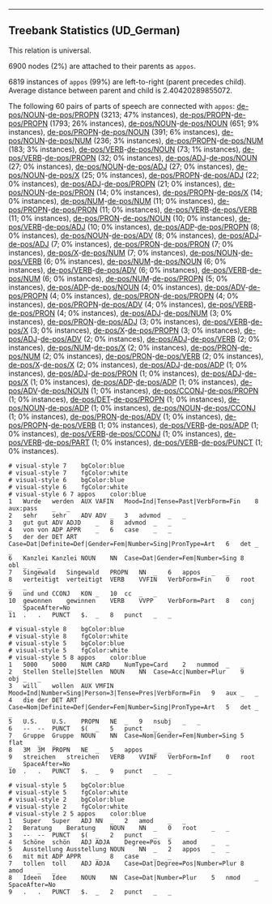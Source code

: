 

--------------------------------------------------------------------------------

## Treebank Statistics (UD_German)

This relation is universal.

6900 nodes (2%) are attached to their parents as `appos`.

6819 instances of `appos` (99%) are left-to-right (parent precedes child).
Average distance between parent and child is 2.40420289855072.

The following 60 pairs of parts of speech are connected with `appos`: [de-pos/NOUN]()-[de-pos/PROPN]() (3213; 47% instances), [de-pos/PROPN]()-[de-pos/PROPN]() (1793; 26% instances), [de-pos/NOUN]()-[de-pos/NOUN]() (651; 9% instances), [de-pos/PROPN]()-[de-pos/NOUN]() (391; 6% instances), [de-pos/NOUN]()-[de-pos/NUM]() (236; 3% instances), [de-pos/PROPN]()-[de-pos/NUM]() (183; 3% instances), [de-pos/VERB]()-[de-pos/NOUN]() (73; 1% instances), [de-pos/VERB]()-[de-pos/PROPN]() (32; 0% instances), [de-pos/ADJ]()-[de-pos/NOUN]() (27; 0% instances), [de-pos/NOUN]()-[de-pos/ADJ]() (27; 0% instances), [de-pos/NOUN]()-[de-pos/X]() (25; 0% instances), [de-pos/PROPN]()-[de-pos/ADJ]() (22; 0% instances), [de-pos/ADJ]()-[de-pos/PROPN]() (21; 0% instances), [de-pos/NOUN]()-[de-pos/PRON]() (14; 0% instances), [de-pos/PROPN]()-[de-pos/X]() (14; 0% instances), [de-pos/NUM]()-[de-pos/NUM]() (11; 0% instances), [de-pos/PROPN]()-[de-pos/PRON]() (11; 0% instances), [de-pos/VERB]()-[de-pos/VERB]() (11; 0% instances), [de-pos/PRON]()-[de-pos/NOUN]() (10; 0% instances), [de-pos/VERB]()-[de-pos/ADJ]() (10; 0% instances), [de-pos/ADP]()-[de-pos/PROPN]() (8; 0% instances), [de-pos/NOUN]()-[de-pos/ADV]() (8; 0% instances), [de-pos/ADJ]()-[de-pos/ADJ]() (7; 0% instances), [de-pos/PRON]()-[de-pos/PRON]() (7; 0% instances), [de-pos/X]()-[de-pos/NUM]() (7; 0% instances), [de-pos/NOUN]()-[de-pos/VERB]() (6; 0% instances), [de-pos/NUM]()-[de-pos/NOUN]() (6; 0% instances), [de-pos/VERB]()-[de-pos/ADV]() (6; 0% instances), [de-pos/VERB]()-[de-pos/NUM]() (6; 0% instances), [de-pos/NUM]()-[de-pos/PROPN]() (5; 0% instances), [de-pos/ADP]()-[de-pos/NOUN]() (4; 0% instances), [de-pos/ADV]()-[de-pos/PROPN]() (4; 0% instances), [de-pos/PRON]()-[de-pos/PROPN]() (4; 0% instances), [de-pos/PROPN]()-[de-pos/ADV]() (4; 0% instances), [de-pos/VERB]()-[de-pos/PRON]() (4; 0% instances), [de-pos/ADJ]()-[de-pos/NUM]() (3; 0% instances), [de-pos/PRON]()-[de-pos/ADJ]() (3; 0% instances), [de-pos/VERB]()-[de-pos/X]() (3; 0% instances), [de-pos/X]()-[de-pos/PROPN]() (3; 0% instances), [de-pos/ADJ]()-[de-pos/ADV]() (2; 0% instances), [de-pos/ADJ]()-[de-pos/VERB]() (2; 0% instances), [de-pos/NUM]()-[de-pos/X]() (2; 0% instances), [de-pos/PRON]()-[de-pos/NUM]() (2; 0% instances), [de-pos/PRON]()-[de-pos/VERB]() (2; 0% instances), [de-pos/X]()-[de-pos/X]() (2; 0% instances), [de-pos/ADJ]()-[de-pos/ADP]() (1; 0% instances), [de-pos/ADJ]()-[de-pos/PRON]() (1; 0% instances), [de-pos/ADJ]()-[de-pos/X]() (1; 0% instances), [de-pos/ADP]()-[de-pos/ADP]() (1; 0% instances), [de-pos/ADV]()-[de-pos/NOUN]() (1; 0% instances), [de-pos/CCONJ]()-[de-pos/PROPN]() (1; 0% instances), [de-pos/DET]()-[de-pos/PROPN]() (1; 0% instances), [de-pos/NOUN]()-[de-pos/ADP]() (1; 0% instances), [de-pos/NOUN]()-[de-pos/CCONJ]() (1; 0% instances), [de-pos/PRON]()-[de-pos/ADV]() (1; 0% instances), [de-pos/PROPN]()-[de-pos/VERB]() (1; 0% instances), [de-pos/VERB]()-[de-pos/ADP]() (1; 0% instances), [de-pos/VERB]()-[de-pos/CCONJ]() (1; 0% instances), [de-pos/VERB]()-[de-pos/PART]() (1; 0% instances), [de-pos/VERB]()-[de-pos/PUNCT]() (1; 0% instances).


~~~ conllu
# visual-style 7	bgColor:blue
# visual-style 7	fgColor:white
# visual-style 6	bgColor:blue
# visual-style 6	fgColor:white
# visual-style 6 7 appos	color:blue
1	Wurde	werden	AUX	VAFIN	Mood=Ind|Tense=Past|VerbForm=Fin	8	aux:pass	_	_
2	sehr	sehr	ADV	ADV	_	3	advmod	_	_
3	gut	gut	ADV	ADJD	_	8	advmod	_	_
4	von	von	ADP	APPR	_	6	case	_	_
5	der	der	DET	ART	Case=Dat|Definite=Def|Gender=Fem|Number=Sing|PronType=Art	6	det	_	_
6	Kanzlei	Kanzlei	NOUN	NN	Case=Dat|Gender=Fem|Number=Sing	8	obl	_	_
7	Singewald	Singewald	PROPN	NN	_	6	appos	_	_
8	verteitigt	verteitigt	VERB	VVFIN	VerbForm=Fin	0	root	_	_
9	und	und	CCONJ	KON	_	10	cc	_	_
10	gewonnen	gewinnen	VERB	VVPP	VerbForm=Part	8	conj	_	SpaceAfter=No
11	.	.	PUNCT	$.	_	8	punct	_	_

~~~


~~~ conllu
# visual-style 8	bgColor:blue
# visual-style 8	fgColor:white
# visual-style 5	bgColor:blue
# visual-style 5	fgColor:white
# visual-style 5 8 appos	color:blue
1	5000	5000	NUM	CARD	NumType=Card	2	nummod	_	_
2	Stellen	Stelle|Stellen	NOUN	NN	Case=Acc|Number=Plur	9	obj	_	_
3	will	wollen	AUX	VMFIN	Mood=Ind|Number=Sing|Person=3|Tense=Pres|VerbForm=Fin	9	aux	_	_
4	die	der	DET	ART	Case=Nom|Definite=Def|Gender=Fem|Number=Sing|PronType=Art	5	det	_	_
5	U.S.	U.S.	PROPN	NE	_	9	nsubj	_	_
6	--	--	PUNCT	$(	_	5	punct	_	_
7	Gruppe	Gruppe	NOUN	NN	Case=Nom|Gender=Fem|Number=Sing	5	flat	_	_
8	3M	3M	PROPN	NE	_	5	appos	_	_
9	streichen	streichen	VERB	VVINF	VerbForm=Inf	0	root	_	SpaceAfter=No
10	.	.	PUNCT	$.	_	9	punct	_	_

~~~


~~~ conllu
# visual-style 5	bgColor:blue
# visual-style 5	fgColor:white
# visual-style 2	bgColor:blue
# visual-style 2	fgColor:white
# visual-style 2 5 appos	color:blue
1	Super	Super	ADJ	NN	_	2	amod	_	_
2	Beratung	Beratung	NOUN	NN	_	0	root	_	_
3	--	--	PUNCT	$(	_	2	punct	_	_
4	Schöne	schön	ADJ	ADJA	Degree=Pos	5	amod	_	_
5	Ausstellung	Ausstellung	NOUN	NN	_	2	appos	_	_
6	mit	mit	ADP	APPR	_	8	case	_	_
7	tollen	toll	ADJ	ADJA	Case=Dat|Degree=Pos|Number=Plur	8	amod	_	_
8	Ideen	Idee	NOUN	NN	Case=Dat|Number=Plur	5	nmod	_	SpaceAfter=No
9	.	.	PUNCT	$.	_	2	punct	_	_

~~~


